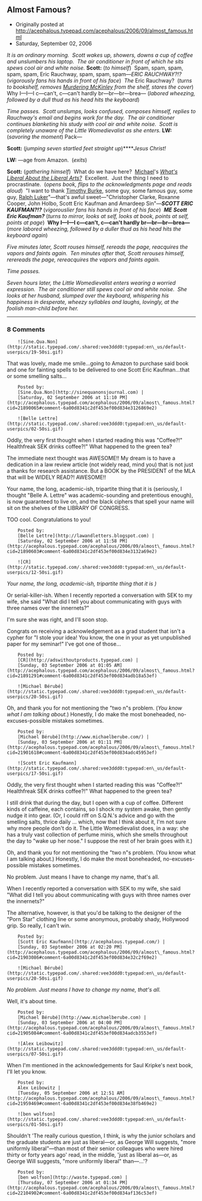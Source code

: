 ## Almost Famous?

 * Originally posted at http://acephalous.typepad.com/acephalous/2006/09/almost_famous.html
 * Saturday, September 02, 2006



_It is an ordinary morning.  Scott wakes up, showers, downs a cup of coffee and unslumbers his laptop.  The air conditioner in front of which he sits spews cool air and white noise._ 
**Scott:** (_to himself_)  Spam, spam, spam, spam, spam, Eric Rauchway, spam, spam, spam—_ERIC RAUCHWAY?!?_  (_vigorously fans his hands in front of his face_)  _The_ Eric Rauchway?  (_turns to bookshelf, removes [Murdering McKinley](http://www.amazon.com/exec/obidos/ASIN/0809016389/diesekoschmar-20) from the shelf, stares the cover_)  Why I—I—I c—can't, c—can't hardly br—br—br—brea— (_labored wheezing, followed by a dull thud as his head hits the keyboard_)

_Time passes.  Scott unslumps, looks confused, composes himself, replies to Rauchway's email and begins work for the day.  The air conditioner continues blanketing his study with cool air and white noise.  Scott is completely unaware of the Little Womedievalist as she enters._
**LW:** (_savoring the moment_) Pack— 

**Scott:** (_jumping seven startled feet straight up_)****_Jesus Christ!_ 

**LW:** —age from Amazon.  (_exits_)

**Scott:** (_gathering himself_)  What do we have here?  [Michael](http://michaelberube.com/)'s [_What's Liberal About the Liberal Arts?_](http://www.amazon.com/exec/obidos/ASIN/0393060373/diesekoschmar-20)  Excellent.  Just the thing I need to procrastinate.  (_opens book, flips to the acknowledgments page and reads aloud_)  "I want to thank [Timothy Burke](http://weblogs.swarthmore.edu/burke/), some guy, some famous guy, some guy, [Ralph Luker](http://hnn.us/blogs/2.html)"—that's awful sweet—"Christopher Clarke, Roxanne Cooper, John Holbo, Scott Eric Kaufman and Amardeep Sin"—**_SCOTT ERIC KAUFMAN?!?_** (_vigorouslier fans his hands in front of his face_)  **_ME_** _**Scott Eric Kaufman?**_ (_turns to mirror, looks at self, looks at book, points at self, points at page_)  **Why I—I—I c—can't, c—can't hardly br—br—br—brea—** (_more labored wheezing, followed by a duller thud as his head hits the keyboard again_)

_Five minutes later, Scott rouses himself, rereads the page, reacquires the vapors and faints again.  Ten minutes after that,_ _Scott rerouses himself, rerereads the page, rereacquires the vapors and faints again._ 

_Time passes._

_Seven hours later, the Little Womedievalist enters wearing a worried expression.  The air conditioner still spews cool air and white noise.  She looks at her husband, slumped over the keyboard, whispering his happiness in desperate, wheezy syllables and laughs, lovingly, at the foolish man-child before her._

		

* * *

### 8 Comments 

		

                
[]()

	

		![Sine.Qua.Non](http://static.typepad.com/.shared:vee3ddd0:typepad:en\_us/default-userpics/19-50si.gif)
	

	

		

That was lovely, made me smile...going to Amazon to purchase said book and one for fainting spells to be delivered to one Scott Eric Kaufman...that or some smelling salts...

	

		Posted by:
		[Sine.Qua.Non](http://sinequanonsjournal.com) |
		[Saturday, 02 September 2006 at 11:10 PM](http://acephalous.typepad.com/acephalous/2006/09/almost\_famous.html?cid=21890065#comment-6a00d8341c2df453ef00d834e3126869e2)

[]()

	

		![Belle Lettre](http://static.typepad.com/.shared:vee3ddd0:typepad:en\_us/default-userpics/02-50si.gif)
	

	

		

Oddly, the very first thought when I started reading this was "Coffee?!"  Healthfreak SEK drinks coffee?!"  What happened to the green tea?

The immediate next thought was AWESOME!!  My dream is to have a dedication in a law review article (not widely read, mind you) that is not just a thanks for research assistance.  But a BOOK by the PRESIDENT of the MLA that will be WIDELY READ?! AWESOME!!

Your name, the long, academic-ish, tripartite thing that it is (seriously, I thought "Belle A. Lettre" was academic-sounding and pretentious enough), is now guaranteed to live on, and the black ciphers that spell your name will sit on the shelves of the LIBRARY OF CONGRESS.

TOO cool.  Congratulations to you!

	

		Posted by:
		[Belle Lettre](http://lawandletters.blogspot.com) |
		[Saturday, 02 September 2006 at 11:58 PM](http://acephalous.typepad.com/acephalous/2006/09/almost\_famous.html?cid=21890603#comment-6a00d8341c2df453ef00d834e3132a69e2)

[]()

	

		![CR](http://static.typepad.com/.shared:vee3ddd0:typepad:en\_us/default-userpics/12-50si.gif)
	

	

		

_Your name, the long, academic-ish, tripartite thing that it is )_

Or serial-killer-ish. When I recently reported a conversation with SEK to my wife, she said "What did I tell you about communicating with guys with three names over the innernets?" 

I'm sure she was right, and I'll soon stop. 

Congrats on receiving a acknowledgement as a grad student that isn't a cypher for "I stole your idea! You know, the one in your as yet unpublished paper for my seminar!" I've got one of those... 

	

		Posted by:
		[CR](http://adswithoutproducts.typepad.com) |
		[Sunday, 03 September 2006 at 01:05 AM](http://acephalous.typepad.com/acephalous/2006/09/almost\_famous.html?cid=21891291#comment-6a00d8341c2df453ef00d834adb18a53ef)

[]()

	

		![Michael Bérubé](http://static.typepad.com/.shared:vee3ddd0:typepad:en\_us/default-userpics/20-50si.gif)
	

	

		

Oh, and thank you for not mentioning the "two n"s problem. (_You know what I am talking about._) Honestly, I do make the most boneheaded, no-excuses-possible mistakes sometimes.

	

		Posted by:
		[Michael Bérubé](http://www.michaelberube.com/) |
		[Sunday, 03 September 2006 at 01:11 PM](http://acephalous.typepad.com/acephalous/2006/09/almost\_famous.html?cid=21901618#comment-6a00d8341c2df453ef00d834adc45953ef)

[]()

	

		![Scott Eric Kaufmann](http://static.typepad.com/.shared:vee3ddd0:typepad:en\_us/default-userpics/17-50si.gif)
	

	

		
Oddly, the very first thought when I started reading this was "Coffee?!" Healthfreak SEK drinks coffee?!" What happened to the green tea?

I still drink that during the day, but I open with a cup of coffee.  Different kinds of caffeine, each contains, so I shock my system awake, then gently nudge it into gear.  (Or, I could riff on S.Q.N.'s advice and go with the smelling salts, thrice daily ... which, now that I think about it, I'm not sure why more people don't do it.  The Little Womedievalist does, in a way: she has a truly vast collection of perfume minis, which she smells throughout the day to "wake up her nose."  I suppose the rest of her brain goes with it.)

Oh, and thank you for not mentioning the "two n"s problem. (You know what I am talking about.) Honestly, I do make the most boneheaded, no-excuses-possible mistakes sometimes.

No problem.  Just means I have to change my name, that's all.

When I recently reported a conversation with SEK to my wife, she said "What did I tell you about communicating with guys with three names over the innernets?"

The alternative, however, is that you'd be talking to the designer of the "Porn Star" clothing line or some anonymous, probably shady, Hollywood grip.  So really, I can't win.

	

		Posted by:
		[Scott Eric Kaufmann](http://acephalous.typepad.com/) |
		[Sunday, 03 September 2006 at 02:20 PM](http://acephalous.typepad.com/acephalous/2006/09/almost\_famous.html?cid=21903086#comment-6a00d8341c2df453ef00d834e32c2f69e2)

[]()

	

		![Michael Bérubé](http://static.typepad.com/.shared:vee3ddd0:typepad:en\_us/default-userpics/20-50si.gif)
	

	

		

_No problem. Just means I have to change my name, that's all._

Well, it's about time.

	

		Posted by:
		[Michael Bérubé](http://www.michaelberube.com) |
		[Sunday, 03 September 2006 at 04:00 PM](http://acephalous.typepad.com/acephalous/2006/09/almost\_famous.html?cid=21905084#comment-6a00d8341c2df453ef00d834adcb3553ef)

[]()

	

		![Alex Leibowitz](http://static.typepad.com/.shared:vee3ddd0:typepad:en\_us/default-userpics/07-50si.gif)
	

	

		

When I'm mentioned in the acknowledgements for Saul Kripke's next book, I'll let you know.

	

		Posted by:
		Alex Leibowitz |
		[Tuesday, 05 September 2006 at 12:51 AM](http://acephalous.typepad.com/acephalous/2006/09/almost\_famous.html?cid=21959469#comment-6a00d8341c2df453ef00d834e38fb469e2)

[]()

	

		![ben wolfson](http://static.typepad.com/.shared:vee3ddd0:typepad:en\_us/default-userpics/01-50si.gif)
	

	

		

Shouldn't 'The really curious question, I think, is why the junior scholars and the graduate students are just as liberal—or, as George Will suggests, "more uniformly liberal"—than most of their senior colleagues who were hired thirty or forty years ago' read, in the middle, 'just as liberal as—or, as George Will suggests, "more uniformly liberal" than—…'?

	

		Posted by:
		[ben wolfson](http://waste.typepad.com) |
		[Thursday, 07 September 2006 at 01:34 PM](http://acephalous.typepad.com/acephalous/2006/09/almost\_famous.html?cid=22104902#comment-6a00d8341c2df453ef00d834af136c53ef)

		

        